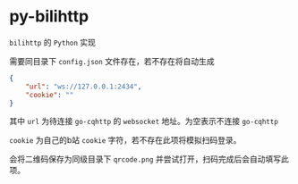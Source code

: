 # py-bilihttp
```bilihttp``` 的 ```Python``` 实现

需要同目录下 ```config.json``` 文件存在，若不存在将自动生成

```json
{
    "url": "ws://127.0.0.1:2434",
    "cookie": ""
}
```
其中
```url``` 为待连接 ```go-cqhttp``` 的 ```websocket``` 地址。为空表示不连接 ```go-cqhttp```

```cookie``` 为自己的b站 ```cookie``` 字符，若不存在此项将模拟扫码登录。

会将二维码保存为同级目录下 ```qrcode.png``` 并尝试打开，扫码完成后会自动填写此项。
